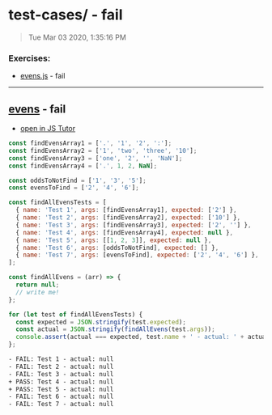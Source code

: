 # test-cases/ - fail

> Tue Mar 03 2020, 1:35:16 PM

### Exercises:

* [evens.js](#evens---fail) - fail

---

## [evens](./evens.js) - fail

* [open in JS Tutor](http://www.pythontutor.com/live.html#code=const%20findEvensArray1%20%3D%20%5B'.'%2C%20'1'%2C%20'2'%2C%20'%3A'%5D%3B%0Aconst%20findEvensArray2%20%3D%20%5B'1'%2C%20'two'%2C%20'three'%2C%20'10'%5D%3B%0Aconst%20findEvensArray3%20%3D%20%5B'one'%2C%20'2'%2C%20''%2C%20'NaN'%5D%3B%0Aconst%20findEvensArray4%20%3D%20%5B'.'%2C%201%2C%202%2C%20NaN%5D%3B%0A%0Aconst%20oddsToNotFind%20%3D%20%5B'1'%2C%20'3'%2C%20'5'%5D%3B%0Aconst%20evensToFind%20%3D%20%5B'2'%2C%20'4'%2C%20'6'%5D%3B%0A%0Aconst%20findAllEvensTests%20%3D%20%5B%0A%20%20%7B%20name%3A%20'Test%201'%2C%20args%3A%20%5BfindEvensArray1%5D%2C%20expected%3A%20%5B'2'%5D%20%7D%2C%0A%20%20%7B%20name%3A%20'Test%202'%2C%20args%3A%20%5BfindEvensArray2%5D%2C%20expected%3A%20%5B'10'%5D%20%7D%2C%0A%20%20%7B%20name%3A%20'Test%203'%2C%20args%3A%20%5BfindEvensArray3%5D%2C%20expected%3A%20%5B'2'%2C%20''%5D%20%7D%2C%0A%20%20%7B%20name%3A%20'Test%204'%2C%20args%3A%20%5BfindEvensArray4%5D%2C%20expected%3A%20null%20%7D%2C%0A%20%20%7B%20name%3A%20'Test%205'%2C%20args%3A%20%5B%5B1%2C%202%2C%203%5D%5D%2C%20expected%3A%20null%20%7D%2C%0A%20%20%7B%20name%3A%20'Test%206'%2C%20args%3A%20%5BoddsToNotFind%5D%2C%20expected%3A%20%5B%5D%20%7D%2C%0A%20%20%7B%20name%3A%20'Test%207'%2C%20args%3A%20%5BevensToFind%5D%2C%20expected%3A%20%5B'2'%2C%20'4'%2C%20'6'%5D%20%7D%2C%0A%5D%3B%0A%0Aconst%20findAllEvens%20%3D%20%28arr%29%20%3D%3E%20%7B%0A%20%20return%20null%3B%0A%20%20%2F%2F%20write%20me!%0A%7D%3B%0A%0Afor%20%28let%20test%20of%20findAllEvensTests%29%20%7B%0A%20%20const%20expected%20%3D%20JSON.stringify%28test.expected%29%3B%0A%20%20const%20actual%20%3D%20JSON.stringify%28findAllEvens%28test.args%29%29%3B%0A%20%20console.assert%28actual%20%3D%3D%3D%20expected%2C%20test.name%20%2B%20'%20-%20actual%3A%20'%20%2B%20actual%29%3B%0A%7D%3B%0A&cumulative=false&curInstr=2&heapPrimitives=nevernest&mode=display&origin=opt-live.js&py=js&rawInputLstJSON=%5B%5D&textReferences=false)

```js
const findEvensArray1 = ['.', '1', '2', ':'];
const findEvensArray2 = ['1', 'two', 'three', '10'];
const findEvensArray3 = ['one', '2', '', 'NaN'];
const findEvensArray4 = ['.', 1, 2, NaN];

const oddsToNotFind = ['1', '3', '5'];
const evensToFind = ['2', '4', '6'];

const findAllEvensTests = [
  { name: 'Test 1', args: [findEvensArray1], expected: ['2'] },
  { name: 'Test 2', args: [findEvensArray2], expected: ['10'] },
  { name: 'Test 3', args: [findEvensArray3], expected: ['2', ''] },
  { name: 'Test 4', args: [findEvensArray4], expected: null },
  { name: 'Test 5', args: [[1, 2, 3]], expected: null },
  { name: 'Test 6', args: [oddsToNotFind], expected: [] },
  { name: 'Test 7', args: [evensToFind], expected: ['2', '4', '6'] },
];

const findAllEvens = (arr) => {
  return null;
  // write me!
};

for (let test of findAllEvensTests) {
  const expected = JSON.stringify(test.expected);
  const actual = JSON.stringify(findAllEvens(test.args));
  console.assert(actual === expected, test.name + ' - actual: ' + actual);
};

```

```txt
- FAIL: Test 1 - actual: null
- FAIL: Test 2 - actual: null
- FAIL: Test 3 - actual: null
+ PASS: Test 4 - actual: null
+ PASS: Test 5 - actual: null
- FAIL: Test 6 - actual: null
- FAIL: Test 7 - actual: null
```

